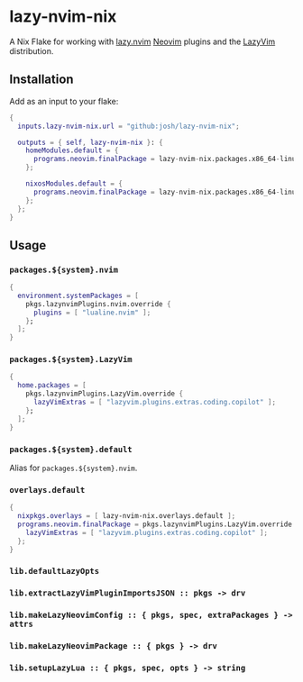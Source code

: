 # lazy-nvim-nix

A Nix Flake for working with [lazy.nvim](https://github.com/folke/lazy.nvim) [Neovim](https://neovim.io/) plugins and the [LazyVim](https://github.com/LazyVim/LazyVim) distribution.

## Installation

Add as an input to your flake:

```nix
{
  inputs.lazy-nvim-nix.url = "github:josh/lazy-nvim-nix";

  outputs = { self, lazy-nvim-nix }: {
    homeModules.default = {
      programs.neovim.finalPackage = lazy-nvim-nix.packages.x86_64-linux.LazyVim;
    };

    nixosModules.default = {
      programs.neovim.finalPackage = lazy-nvim-nix.packages.x86_64-linux.default;
    };
  };
}
```

## Usage

### `packages.${system}.nvim`

```nix
{
  environment.systemPackages = [
    pkgs.lazynvimPlugins.nvim.override {
      plugins = [ "lualine.nvim" ];
    };
  ];
}
```

### `packages.${system}.LazyVim`

```nix
{
  home.packages = [
    pkgs.lazynvimPlugins.LazyVim.override {
      lazyVimExtras = [ "lazyvim.plugins.extras.coding.copilot" ];
    };
  ];
}
```

### `packages.${system}.default`

Alias for `packages.${system}.nvim`.

### `overlays.default`

```nix
{
  nixpkgs.overlays = [ lazy-nvim-nix.overlays.default ];
  programs.neovim.finalPackage = pkgs.lazynvimPlugins.LazyVim.override {
    lazyVimExtras = [ "lazyvim.plugins.extras.coding.copilot" ];
  };
}
```

### `lib.defaultLazyOpts`

### `lib.extractLazyVimPluginImportsJSON :: pkgs -> drv`

### `lib.makeLazyNeovimConfig :: { pkgs, spec, extraPackages } -> attrs`

### `lib.makeLazyNeovimPackage :: { pkgs } -> drv`

### `lib.setupLazyLua :: { pkgs, spec, opts } -> string`
